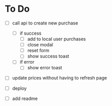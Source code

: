 # To Do

- [ ] call api to create new purchase

  - [ ] if success
    - [ ] add to local user purchases
    - [ ] close modal
    - [ ] reset form
    - [ ] show success toast
  - [ ] if error
    - [ ] show error toast

- [ ] update prices without having to refresh page

- [ ] deploy
- [ ] add readme

